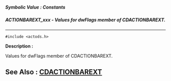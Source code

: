 ##### Symbolic Value : Constants
##### ACTIONBAREXT_xxx - Values for dwFlags member of CDACTIONBAREXT.
---
```
#include <actods.h>
```
**Description :**

Values for dwFlags member of CDACTIONBAREXT.

**See Also :**
[CDACTIONBAREXT](/reference/Data/CDACTIONBAREXT)
---
